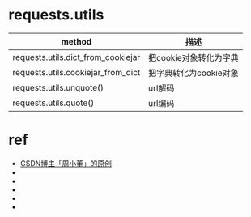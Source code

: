 # requests.utils


| method                             | 描述                   |
| ---------------------------------- | ---------------------- |
| requests.utils.dict_from_cookiejar | 把cookie对象转化为字典 |
| requests.utils.cookiejar_from_dict | 把字典转化为cookie对象 |
| requests.utils.unquote()           | url解码                |
| requests.utils.quote()             | url编码                |



# ref
* [CSDN博主「周小董」的原创](https://blog.csdn.net/xc_zhou/article/details/81021496)
* []()
* []()
* []()
* []()
* []()
